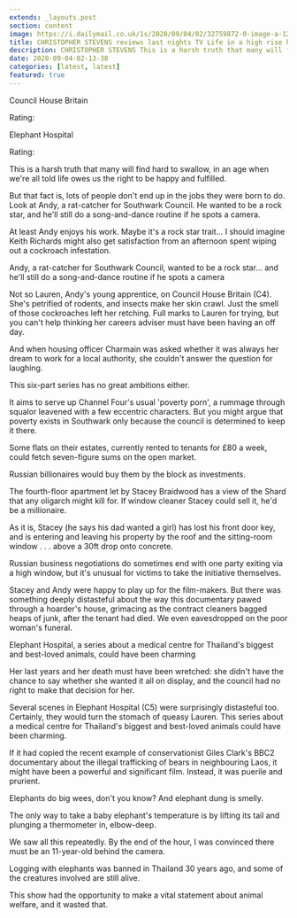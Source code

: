 ```yaml
---
extends: _layouts.post
section: content
image: https://i.dailymail.co.uk/1s/2020/09/04/02/32759872-0-image-a-12_1599181609951.jpg 
title: CHRISTOPHER STEVENS reviews last nights TV Life in a high rise hits a new low 
description: CHRISTOPHER STEVENS This is a harsh truth that many will find hard to swallow, in an age when were all told life owes us the right to be happy and fulfilled. 
date: 2020-09-04-02-13-38 
categories: [latest, latest] 
featured: true 
--- 
```

Council House Britain

Rating: 

Elephant Hospital

Rating: 

This is a harsh truth that many will find hard to swallow, in an age when we're all told life owes us the right to be happy and fulfilled.

But that fact is, lots of people don't end up in the jobs they were born to do. Look at Andy, a rat-catcher for Southwark Council. He wanted to be a rock star, and he'll still do a song-and-dance routine if he spots a camera.

At least Andy enjoys his work. Maybe it's a rock star trait... I should imagine Keith Richards might also get satisfaction from an afternoon spent wiping out a cockroach infestation.

Andy, a rat-catcher for Southwark Council, wanted to be a rock star... and he'll still do a song-and-dance routine if he spots a camera

Not so Lauren, Andy's young apprentice, on Council House Britain (C4). She's petrified of rodents, and insects make her skin crawl. Just the smell of those cockroaches left her retching. Full marks to Lauren for trying, but you can't help thinking her careers adviser must have been having an off day.

And when housing officer Charmain was asked whether it was always her dream to work for a local authority, she couldn't answer the question for laughing.

This six-part series has no great ambitions either.

It aims to serve up Channel Four's usual 'poverty porn', a rummage through squalor leavened with a few eccentric characters. But you might argue that poverty exists in Southwark only because the council is determined to keep it there.

Some flats on their estates, currently rented to tenants for £80 a week, could fetch seven-figure sums on the open market.

Russian billionaires would buy them by the block as investments.

The fourth-floor apartment let by Stacey Braidwood has a view of the Shard that any oligarch might kill for. If window cleaner Stacey could sell it, he'd be a millionaire.

As it is, Stacey (he says his dad wanted a girl) has lost his front door key, and is entering and leaving his property by the roof and the sitting-room window . . . above a 30ft drop onto concrete.

Russian business negotiations do sometimes end with one party exiting via a high window, but it's unusual for victims to take the initiative themselves.

Stacey and Andy were happy to play up for the film-makers. But there was something deeply distasteful about the way this documentary pawed through a hoarder's house, grimacing as the contract cleaners bagged heaps of junk, after the tenant had died. We even eavesdropped on the poor woman's funeral.

Elephant Hospital, a series about a medical centre for Thailand's biggest and best-loved animals, could have been charming

Her last years and her death must have been wretched: she didn't have the chance to say whether she wanted it all on display, and the council had no right to make that decision for her.

Several scenes in Elephant Hospital (C5) were surprisingly distasteful too. Certainly, they would turn the stomach of queasy Lauren. This series about a medical centre for Thailand's biggest and best-loved animals could have been charming.

If it had copied the recent example of conservationist Giles Clark's BBC2 documentary about the illegal trafficking of bears in neighbouring Laos, it might have been a powerful and significant film. Instead, it was puerile and prurient.

Elephants do big wees, don't you know? And elephant dung is smelly.

The only way to take a baby elephant's temperature is by lifting its tail and plunging a thermometer in, elbow-deep.

We saw all this repeatedly. By the end of the hour, I was convinced there must be an 11-year-old behind the camera.

Logging with elephants was banned in Thailand 30 years ago, and some of the creatures involved are still alive.

This show had the opportunity to make a vital statement about animal welfare, and it wasted that.

